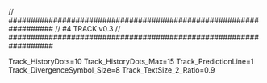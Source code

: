 // ##################################################################
//                 #4 TRACK v0.3
// ##################################################################

Track_HistoryDots=10
Track_HistoryDots_Max=15
Track_PredictionLine=1
Track_DivergenceSymbol_Size=8
Track_TextSize_2_Ratio=0.9